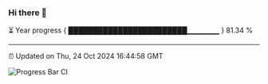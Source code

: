### Hi there 👋

⏳ Year progress { ████████████████████████▁▁▁▁▁▁ } 81.34 %

---

⏰ Updated on Thu, 24 Oct 2024 16:44:58 GMT

![Progress Bar CI](https://github.com/IshwaranRudhara/GIT-ACTION/workflows/Progress%20Bar%20CI/badge.svg)
